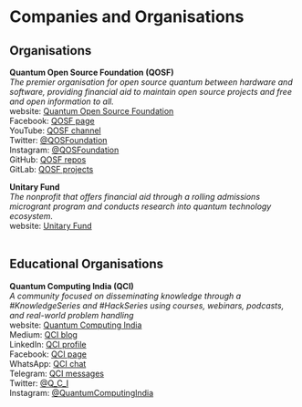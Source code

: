 # Companies and Organisations <br />

## Organisations <br />
**Quantum Open Source Foundation (QOSF)** <br />
_The premier organisation for open source quantum between hardware and software, providing financial aid to maintain open source projects and free and open information to all._ <br />
website:  [Quantum Open Source Foundation](https://qosf.org/) <br />
Facebook:  [QOSF page](https://www.facebook.com/quantumOSfoundation) <br />
YouTube:  [QOSF channel](https://www.youtube.com/channel/UCcEdG3UB19AZMxHymhefh1Q) <br />
Twitter:  [@QOSFoundation](https://twitter.com/qosfoundation) <br />
Instagram:  [@QOSFoundation](https://www.instagram.com/qosfoundation/) <br />
GitHub:  [QOSF repos](https://github.com/qosf) <br />
GitLab:  [QOSF projects](https://gitlab.com/qosf) <br />


**Unitary Fund** <br />
_The nonprofit that offers financial aid through a rolling admissions microgrant program and conducts research into quantum technology ecosystem._ <br />
website:  [Unitary Fund](https://unitary.fund/) <br /> <br />

## Educational Organisations
**Quantum Computing India (QCI)** <br />
_A community focused on disseminating knowledge through a #KnowledgeSeries and #HackSeries using courses, webinars, podcasts, and real-world problem handling_ <br />
website:  [Quantum Computing India](https://quantumcomputingindia.com/) <br />
Medium:  [QCI blog](https://medium.com/quantumcomputingindia) <br />
LinkedIn:  [QCI profile](https://www.linkedin.com/company/quantumcomputingindia/) <br />
Facebook:  [QCI page](https://www.facebook.com/quantumcomputingindia/) <br />
WhatsApp:  [QCI chat](https://chat.whatsapp.com/Ed0HQ8sQOeQ9fD4SVHJU2o) <br />
Telegram:  [QCI messages](https://t.me/joinchat/CTULmwzD4maqMMf9G473jw) <br />
Twitter:  [@Q_C_I](https://twitter.com/Q_C_I) <br />
Instagram:  [@QuantumComputingIndia](https://www.instagram.com/quantumcomputingindia/) <br />


